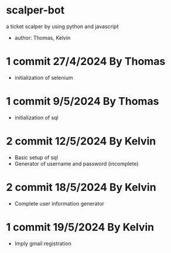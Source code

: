 # scalper-bot
a ticket scalper by using python and javascript
- author: Thomas, Kelvin

# 1 commit 27/4/2024 By Thomas
* initialization of selenium

# 1 commit 9/5/2024 By Thomas
* initialization of sql

# 2 commit 12/5/2024 By Kelvin
* Basic setup of sql
* Generator of username and password (incomplete)

# 2 commit 18/5/2024 By Kelvin
* Complete user information generator

# 1 commit 19/5/2024 By Kelvin
* Imply gmail registration

